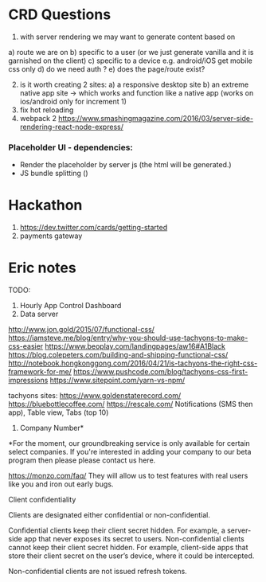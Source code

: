 # CRD Questions
1. with server rendering we may want to generate content based on

  a) route we are on
  b) specific to a user (or we just generate vanilla and it is garnished on the client)
  c) specific to a device e.g. android/iOS get mobile css only
  d) do we need auth ?
  e) does the page/route exist?

2. is it worth creating 2 sites:
  a) a responsive desktop site
  b) an extreme native app site -> which works and function like a native app
    (works on ios/android only for increment 1)
3. fix hot reloading
4. webpack 2
https://www.smashingmagazine.com/2016/03/server-side-rendering-react-node-express/

### Placeholder UI - dependencies:
* Render the placeholder by server js (the html will be generated.)
* JS bundle splitting ()

# Hackathon
1. https://dev.twitter.com/cards/getting-started
2. payments gateway

# Eric notes
TODO:
1. Hourly App Control Dashboard
2. Data server

http://www.jon.gold/2015/07/functional-css/
https://iamsteve.me/blog/entry/why-you-should-use-tachyons-to-make-css-easier
https://www.beoplay.com/landingpages/aw16#A1Black
https://blog.colepeters.com/building-and-shipping-functional-css/
http://notebook.hongkonggong.com/2016/04/21/is-tachyons-the-right-css-framework-for-me/
https://www.pushcode.com/blog/tachyons-css-first-impressions
https://www.sitepoint.com/yarn-vs-npm/

tachyons sites:
https://www.goldenstaterecord.com/
https://bluebottlecoffee.com/
https://rescale.com/
Notifications (SMS then app), Table view, Tabs (top 10)

1. Company Number*

*For the moment, our groundbreaking service is only available for certain select companies.
If you're interested in adding your company to our beta program then please please contact us here.

https://monzo.com/faq/
They will allow us to test features with real users like you and iron out early bugs.


Client confidentiality

Clients are designated either confidential or non-confidential.

Confidential clients keep their client secret hidden. For example, a server-side app that never exposes its secret to users.
Non-confidential clients cannot keep their client secret hidden. For example, client-side apps that store their client secret on the user’s device, where it could be intercepted.

Non-confidential clients are not issued refresh tokens.
